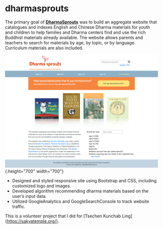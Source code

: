 # dharmasprouts

The primary goal of **[DharmaSprouts](http://dharmasprouts.org/)**  was to build an aggregate website that catalogues and indexes English and Chinese Dharma materials for youth and children to help families and Dharma centers find and use the rich Buddhist materials already available. 
The website allows parents and teachers to search for materials by age, by topic, or by language. Curriculum materials are also included. 

![Screenshot of dharmasprouts.org](images/screenshot.png){:height="700" width="700"}

* Designed and styled responsive site using Bootstrap and CSS, including customized logo and images. 
* Developed algorithm recommending dharma materials based on the user’s input data.
* Utilized GoogleAnalytics and GoogleSearchConsole to track website traffic.

This is a volunteer project that I did for [Tsechen Kunchab Ling]{https://sakyatemple.org/}. 
